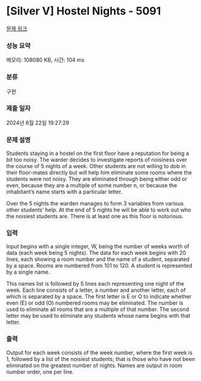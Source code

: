 # [Silver V] Hostel Nights - 5091 

[문제 링크](https://www.acmicpc.net/problem/5091) 

### 성능 요약

메모리: 108080 KB, 시간: 104 ms

### 분류

구현

### 제출 일자

2024년 6월 22일 19:27:29

### 문제 설명

<p>Students staying in a hostel on the first floor have a reputation for being a bit too noisy. The warder decides to investigate reports of noisiness over the course of 5 nights of a week. Other students are not willing to dob in their floor-mates directly but will help him eliminate some rooms where the students were not noisy. They are eliminated through being either odd or even, because they are a multiple of some number n, or because the inhabitant’s name starts with a particular letter.</p>

<p>Over the 5 nights the warden manages to form 3 variables from various other students’ help. At the end of 5 nights he will be able to work out who the noisiest students are. There is at least one as this floor is notorious.</p>

### 입력 

 <p>Input begins with a single integer, W, being the number of weeks worth of data (each week being 5 nights). The data for each week begins with 20 lines, each showing a room number and the name of a student, separated by a space. Rooms are numbered from 101 to 120. A student is represented by a single name.</p>

<p>This names list is followed by 5 lines each representing one night of the week. Each line consists of a letter, a number and another letter, each of which is separated by a space. The first letter is E or O to indicate whether even (E) or odd (O) numbered rooms may be eliminated. The number is used to eliminate all rooms that are a multiple of that number. The second letter may be used to eliminate any students whose name begins with that letter.</p>

### 출력 

 <p>Output for each week consists of the week number, where the first week is 1, followed by a list of the noisiest students; that is those who have not been eliminated on the greatest number of nights. Names are output in room number order, one per line.</p>

